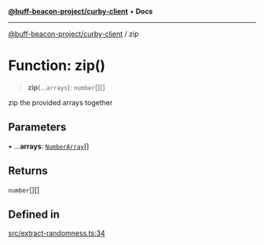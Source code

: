 [**@buff-beacon-project/curby-client**](../index.md) • **Docs**

***

[@buff-beacon-project/curby-client](../index.md) / zip

# Function: zip()

> **zip**(...`arrays`): `number`[][]

zip the provided arrays together

## Parameters

• ...**arrays**: [`NumberArray`](../type-aliases/NumberArray.md)[]

## Returns

`number`[][]

## Defined in

[src/extract-randomness.ts:34](https://github.com/buff-beacon-project/curby-js-client/blob/ab22d721ec98514e549c65f2310e066d4022d353/src/extract-randomness.ts#L34)
